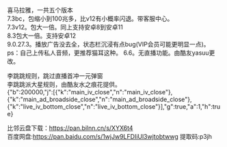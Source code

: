 喜马拉雅，一共五个版本<br>
7.3bc，包缩小到100兆多，比v12有小概率闪退。带客服中心。<br>
7.3v12。包大一倍。同上支持安卓8到安卓11<br>
8.3包大一倍。支持安卓12<br>
9.0.27.3。播放广告没去全，状态栏沉浸有点bug(VIP会员可能更明显一点)。
ps：自己上传私人音频，更推荐猫耳这种。
6.6。无直播功能。由酷友yasuu更改。

李跳跳规则，跳过直播首冲一元弹窗<br>
李跳跳派大星规则，由酷友水之痕花提供。<br>
{"b":200000,"j":[{"k":"main_iv_close","n":"main_iv_close"},{"k":"main_ad_broadside_close","n":"main_ad_broadside_close"},{"k":"live_iv_bottom_close","n":"live_iv_bottom_close"}],"g":true,"a":1,"h":true}

比邻云盘下载：https://pan.bilnn.cn/s/XYX6t4<br>
百度网盘:https://pan.baidu.com/s/1wjJw9LFDIiUl3wjtobtwwg 提取码:p3jh 
